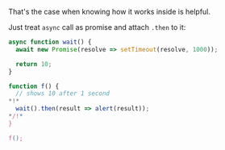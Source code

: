 
That's the case when knowing how it works inside is helpful.

Just treat `async` call as promise and attach `.then` to it:
```js run
async function wait() {
  await new Promise(resolve => setTimeout(resolve, 1000));

  return 10;
}

function f() {
  // shows 10 after 1 second
*!*
  wait().then(result => alert(result));
*/!*
}

f();
```
